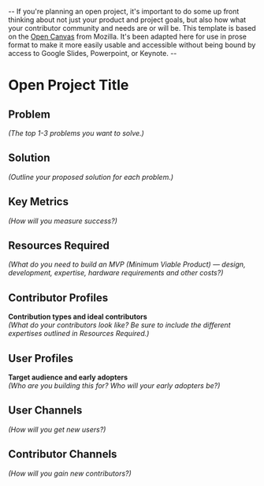 -- If you're planning an open project, it's important to do some up front thinking about not just your product and project goals, but also how what your contributor community and needs are or will be. This template is based on the [Open Canvas](https://mozilla.github.io/open-leadership-training-series/articles/opening-your-project/develop-an-open-project-strategy-with-open-canvas/) from Mozilla. It's been adapted here for use in prose format to make it more easily usable and accessible without being bound by access to Google Slides, Powerpoint, or Keynote. --

# Open Project Title

## **Problem**
*(The top 1-3 problems you want to solve.)*



## **Solution**
*(Outline your proposed solution for each problem.)*



## **Key Metrics**
*(How will you measure success?)*



## **Resources Required**
*(What do you need to build an MVP (Minimum Viable Product) — design, development, expertise, hardware requirements and other costs?)*



## **Contributor Profiles**
**Contribution types and ideal contributors**  
*(What do your contributors look like? Be sure to include the different expertises outlined in Resources Required.)*



## **User Profiles**
**Target audience and early adopters**  
*(Who are you building this for? Who will your early adopters be?)*



## **User Channels**
*(How will you get new users?)*



## **Contributor Channels**
*(How will you gain new contributors?)*
